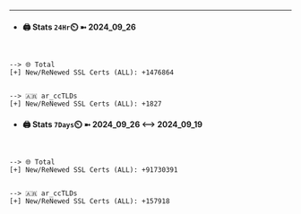 

---
- #### 🖨️ **Stats** `24Hr`⏲️ ➼ 2024_09_26
```console


--> 🌐 Total
[+] New/ReNewed SSL Certs (ALL): +1476864


--> 🇦🇷 ar_ccTLDs
[+] New/ReNewed SSL Certs (ALL): +1827

```

- #### 🖨️ **Stats** `7Days`⏲️ ➼ 2024_09_26 <--> 2024_09_19
```console


--> 🌐 Total
[+] New/ReNewed SSL Certs (ALL): +91730391


--> 🇦🇷 ar_ccTLDs
[+] New/ReNewed SSL Certs (ALL): +157918

```

